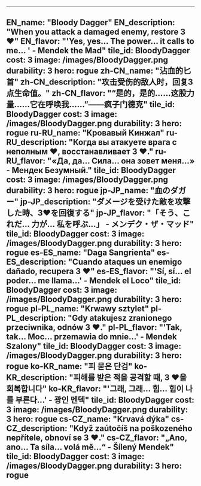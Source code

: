 ---

EN_name: "Bloody Dagger"
EN_description: "When you attack a damaged enemy, restore 3 ❤️"
EN_flavor: "'Yes, yes... The power... it calls to me... ' - Mendek the Mad"
tile_id: BloodyDagger
cost: 3
image: /images/BloodyDagger.png
durability: 3
hero: rogue
zh-CN_name: "沾血的匕首"
zh-CN_description: "攻击受伤的敌人时，回复3点生命值。"
zh-CN_flavor: "“是的，是的……这股力量……它在呼唤我……”——疯子门德克"
tile_id: BloodyDagger
cost: 3
image: /images/BloodyDagger.png
durability: 3
hero: rogue
ru-RU_name: "Кровавый Кинжал"
ru-RU_description: "Когда вы атакуете врага с неполным ❤️, восстанавливает 3 ❤️."
ru-RU_flavor: "«Да, да... Сила... она зовет меня...» - Мендек Безумный."
tile_id: BloodyDagger
cost: 3
image: /images/BloodyDagger.png
durability: 3
hero: rogue
jp-JP_name: "血のダガー"
jp-JP_description: "ダメージを受けた敵を攻撃した時、3❤️を回復する"
jp-JP_flavor: "「そう、これだ… 力が… 私を呼ぶ…」 - メンデク・ザ・マッド"
tile_id: BloodyDagger
cost: 3
image: /images/BloodyDagger.png
durability: 3
hero: rogue
es-ES_name: "Daga Sangrienta"
es-ES_description: "Cuando ataques un enemigo dañado, recupera 3 ❤️"
es-ES_flavor: "'Sí, sí... el poder... me llama...' - Mendek el Loco"
tile_id: BloodyDagger
cost: 3
image: /images/BloodyDagger.png
durability: 3
hero: rogue
pl-PL_name: "Krwawy sztylet"
pl-PL_description: "Gdy atakujesz zranionego przeciwnika, odnów 3 ❤️."
pl-PL_flavor: "'Tak, tak... Moc... przemawia do mnie...' - Mendek Szalony"
tile_id: BloodyDagger
cost: 3
image: /images/BloodyDagger.png
durability: 3
hero: rogue
ko-KR_name: "피 묻은 단검"
ko-KR_description: "피해를 받은 적을 공격할 때, 3 ❤️을 회복합니다"
ko-KR_flavor: "'그래, 그래... 힘... 힘이 나를 부른다...' - 광인 멘덱"
tile_id: BloodyDagger
cost: 3
image: /images/BloodyDagger.png
durability: 3
hero: rogue
cs-CZ_name: "Krvavá dýka"
cs-CZ_description: "Když zaútočíš na poškozeného nepřítele, obnoví se 3 ❤️."
cs-CZ_flavor: "„Ano, ano... Ta síla... volá mě...“ - Šílený Mendek"
tile_id: BloodyDagger
cost: 3
image: /images/BloodyDagger.png
durability: 3
hero: rogue
---